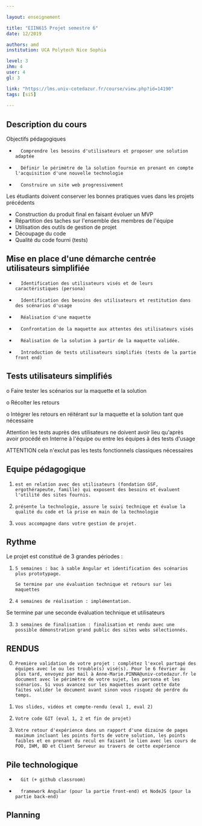 ```yaml
---

layout: enseignement

title: "EIIN615 Projet semestre 6"
date: 12/2019

authors: amd
institution: UCA Polytech Nice Sophia

level: 3
ihm: 4
user: 4
gl: 3

link: "https://lms.univ-cotedazur.fr/course/view.php?id=14190"
tags: [si5]
 
--- 
```


## Description du cours

Objectifs pédagogiques
-       Comprendre les besoins d'utilisateurs et proposer une solution adaptée
-       Définir le périmètre de la solution fournie en prenant en compte l'acquisition d'une nouvelle technologie
-       Construire un site web progressivement
Les étudiants doivent conserver les bonnes pratiques vues dans les projets précédents
-	Construction du produit final en faisant évoluer un MVP
-	Répartition des taches sur l'ensemble des membres de l'équipe
-	Utilisation des outils de gestion de projet
-	Découpage du code
-	Qualité du code fourni (tests)

## Mise en place d'une démarche centrée utilisateurs simplifiée
-       Identification des utilisateurs visés et de leurs caractéristiques (persona)
-       Identification des besoins des utilisateurs et restitution dans des scénarios d'usage
-       Réalisation d'une maquette
-       Confrontation de la maquette aux attentes des utilisateurs visés
-       Réalisation de la solution à partir de la maquette validée.
-       Introduction de tests utilisateurs simplifiés (tests de la partie front end)

## Tests utilisateurs simplifiés
o   Faire tester les scénarios sur la maquette et la solution

o   Récolter les retours

o   Intégrer les retours en réitérant sur la maquette et la solution tant que nécessaire

Attention les tests auprès des utilisateurs ne doivent avoir lieu qu'après avoir procédé en Interne à l'équipe ou entre les équipes à des tests d'usage      

ATTENTION cela n'exclut pas les tests fonctionnels classiques nécessaires

## Equipe pédagogique

1.     est en relation avec des utilisateurs (fondation GSF, ergothérapeute, famille) qui exposent des besoins et évaluent l'utilité des sites fournis.
2.     présente la technologie, assure le suivi technique et évalue la qualité du code et la prise en main de la technologie
3.     vous accompagne dans votre gestion de projet.


## Rythme
Le projet est constitué de 3 grandes périodes :

1.     5 semaines : bac à sable Angular et identification des scénarios plus prototypage.

       Se termine par une évaluation technique et retours sur les maquettes

2.     4 semaines de réalisation : implémentation.

Se termine par une seconde évaluation technique et utilisateurs

3.     3 semaines de finalisation : finalisation et rendu avec une possible démonstration grand public des sites webs sélectionnés.

 

## RENDUS
0.     Première validation de votre projet : complétez l'excel partagé des équipes avec le ou les trouble(s) visé(s). Pour le 6 février au plus tard, envoyez par mail à Anne-Marie.PINNA@univ-cotedazur.fr le document avec le périmètre de votre sujet, les persona et les scénarios. Si vous avancez sur les maquettes avant cette date faites valider le document avant sinon vous risquez de perdre du temps.

1.     Vos slides, vidéos et compte-rendu (eval 1, eval 2)

2.     Votre code GIT (eval 1, 2 et fin de projet)

3.     Votre retour d'expérience dans un rapport d'une dizaine de pages maximum incluant les points forts de votre solution, les points faibles et en prenant du recul en faisant le lien avec les cours de POO, IHM, BD et Client Serveur au travers de cette expérience

 

## Pile technologique
-       Git (+ github classroom)

-       framework Angular (pour la partie front-end) et NodeJS (pour la partie back-end)

## Planning 



